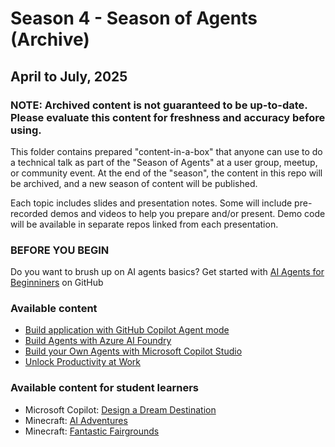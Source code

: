 # Season 4 - Season of Agents (Archive)

## April to July, 2025
### NOTE: Archived content is not guaranteed to be up-to-date. Please evaluate this content for freshness and accuracy before using.

This folder contains prepared "content-in-a-box" that anyone can use to do a technical talk as part of the "Season of Agents" at a user group, meetup, or community event. At the end of the "season", the content in this repo will be archived, and a new season of content will be published.

Each topic includes slides and presentation notes. Some will include pre-recorded demos and videos to help you prepare and/or present. Demo code will be available in separate repos linked from each presentation.

### BEFORE YOU BEGIN

Do you want to brush up on AI agents basics? Get started with [AI Agents for Beginniners](https://github.com/microsoft/ai-agents-for-beginners) on GitHub

### Available content
- [Build application with GitHub Copilot Agent mode](build-applications-w-github-copilot-agent-mode.md)
- [Build Agents with Azure AI Foundry](Build%20AI%20Agents%20with%20Azure%20AI%20Foundry.md)
- [Build your Own Agents with Microsoft Copilot Studio](build-agents-w-copilot-studio.md)
- [Unlock Productivity at Work](business-users/Use-AI-for-Everyday-Tasks.md)

### Available content for student learners
- Microsoft Copilot: [Design a Dream Destination](students/design-a-dream-destination.md)
- Minecraft: [AI Adventures](students/ai-adventures.md)
- Minecraft: [Fantastic Fairgrounds](students/fantastic-fairgrounds.md)

<!--### QR Code/Attendee Survey

Whether you use the content provided here directly or adapt to make it your own, please include the provided "Season of AI" QR code slide at the end of your talk. The code links to an attendee survey that helps us better understand how this content is being used so we can keep making more of it in the future!

QR code is available in three formats:

1. [QR code image](SeasonOfAI-AttendeeSurvey-QR.png) (add to your own slide)
2. [Image of QR code slide](SeasonOfAI-AttendeeSurveyQR-Slide.png) (just paste in to your deck)
3. [QR code slide](SeasonOfAI-AttendeeSurveyQR-Slide.pptx) (add to your PowerPoint)-->
